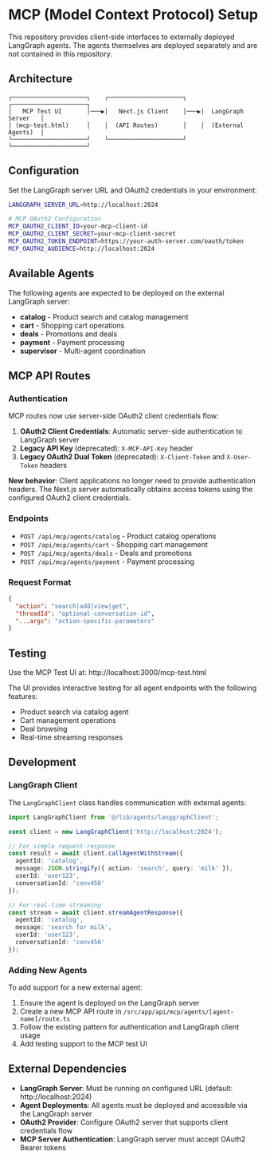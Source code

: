 # MCP (Model Context Protocol) Setup

This repository provides client-side interfaces to externally deployed LangGraph agents. The agents themselves are deployed separately and are not contained in this repository.

## Architecture

```
┌─────────────────────┐    ┌─────────────────────┐    ┌─────────────────────┐
│   MCP Test UI       │───▶│   Next.js Client    │───▶│  LangGraph Server   │
│ (mcp-test.html)     │    │  (API Routes)       │    │  (External Agents)  │
└─────────────────────┘    └─────────────────────┘    └─────────────────────┘
```

## Configuration

Set the LangGraph server URL and OAuth2 credentials in your environment:
```bash
LANGGRAPH_SERVER_URL=http://localhost:2024

# MCP OAuth2 Configuration
MCP_OAUTH2_CLIENT_ID=your-mcp-client-id
MCP_OAUTH2_CLIENT_SECRET=your-mcp-client-secret
MCP_OAUTH2_TOKEN_ENDPOINT=https://your-auth-server.com/oauth/token
MCP_OAUTH2_AUDIENCE=http://localhost:2024
```

## Available Agents

The following agents are expected to be deployed on the external LangGraph server:

- **catalog** - Product search and catalog management
- **cart** - Shopping cart operations 
- **deals** - Promotions and deals
- **payment** - Payment processing
- **supervisor** - Multi-agent coordination

## MCP API Routes

### Authentication
MCP routes now use server-side OAuth2 client credentials flow:

1. **OAuth2 Client Credentials**: Automatic server-side authentication to LangGraph server
2. **Legacy API Key** (deprecated): `X-MCP-API-Key` header  
3. **Legacy OAuth2 Dual Token** (deprecated): `X-Client-Token` and `X-User-Token` headers

**New behavior**: Client applications no longer need to provide authentication headers. The Next.js server automatically obtains access tokens using the configured OAuth2 client credentials.

### Endpoints

- `POST /api/mcp/agents/catalog` - Product catalog operations
- `POST /api/mcp/agents/cart` - Shopping cart management
- `POST /api/mcp/agents/deals` - Deals and promotions  
- `POST /api/mcp/agents/payment` - Payment processing

### Request Format

```json
{
  "action": "search|add|view|get",
  "threadId": "optional-conversation-id",
  "...args": "action-specific-parameters"
}
```

## Testing

Use the MCP Test UI at: http://localhost:3000/mcp-test.html

The UI provides interactive testing for all agent endpoints with the following features:
- Product search via catalog agent
- Cart management operations
- Deal browsing
- Real-time streaming responses

## Development

### LangGraph Client

The `LangGraphClient` class handles communication with external agents:

```typescript
import LangGraphClient from '@/lib/agents/langgraphClient';

const client = new LangGraphClient('http://localhost:2024');

// For simple request-response
const result = await client.callAgentWithStream({
  agentId: 'catalog',
  message: JSON.stringify({ action: 'search', query: 'milk' }),
  userId: 'user123',
  conversationId: 'conv456'
});

// For real-time streaming
const stream = await client.streamAgentResponse({
  agentId: 'catalog', 
  message: 'search for milk',
  userId: 'user123',
  conversationId: 'conv456'
});
```

### Adding New Agents

To add support for a new external agent:

1. Ensure the agent is deployed on the LangGraph server
2. Create a new MCP API route in `/src/app/api/mcp/agents/[agent-name]/route.ts`
3. Follow the existing pattern for authentication and LangGraph client usage
4. Add testing support to the MCP test UI

## External Dependencies

- **LangGraph Server**: Must be running on configured URL (default: http://localhost:2024)
- **Agent Deployments**: All agents must be deployed and accessible via the LangGraph server  
- **OAuth2 Provider**: Configure OAuth2 server that supports client credentials flow
- **MCP Server Authentication**: LangGraph server must accept OAuth2 Bearer tokens